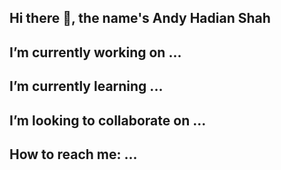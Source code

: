 ## Hi there 👋, the name's Andy Hadian Shah

## I’m currently working on ...

## I’m currently learning ...

## I’m looking to collaborate on ...

## How to reach me: ...

<!--
**Swasbuckler/Swasbuckler** is a ✨ _special_ ✨ repository because its `README.md` (this file) appears on your GitHub profile.

Here are some ideas to get you started:

- 🔭 I’m currently working on ...
- 🌱 I’m currently learning ...
- 👯 I’m looking to collaborate on ...
- 🤔 I’m looking for help with ...
- 💬 Ask me about ...
- 📫 How to reach me: ...
- 😄 Pronouns: ...
- ⚡ Fun fact: ...
-->

